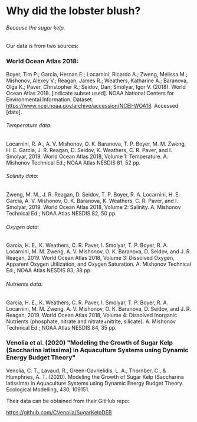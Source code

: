 # Why did the lobster blush?
###### Because the sugar kelp.



Our data is from two sources:

### World Ocean Atlas 2018:

Boyer, Tim P.; Garcia, Hernan E.; Locarnini, Ricardo A.; Zweng, Melissa M.; Mishonov, Alexey V.; Reagan, James R.; Weathers, Katharine A.; Baranova, Olga K.; Paver, Christopher R.; Seidov, Dan; Smolyar, Igor V. (2018). World Ocean Atlas 2018. [indicate subset used]. NOAA National Centers for Environmental Information. Dataset. https://www.ncei.noaa.gov/archive/accession/NCEI-WOA18. Accessed [date].

###### Temperature data:
Locarnini, R. A., A. V. Mishonov, O. K. Baranova, T. P. Boyer, M. M. Zweng, H. E. Garcia, J. R. Reagan, D. Seidov, K. Weathers, C. R. Paver, and I. Smolyar, 2019. World Ocean Atlas 2018, Volume 1: Temperature. A. Mishonov Technical Ed.; NOAA Atlas NESDIS 81, 52 pp.

###### Salinity data:
Zweng, M. M., J. R. Reagan, D. Seidov, T. P. Boyer, R. A. Locarnini, H. E. Garcia, A. V. Mishonov, O. K. Baranova, K. Weathers, C. R. Paver, and I. Smolyar, 2019. World Ocean Atlas 2018, Volume 2: Salinity. A. Mishonov Technical Ed.; NOAA Atlas NESDIS 82, 50 pp.

###### Oxygen data:
Garcia, H. E., K. Weathers, C. R. Paver, I. Smolyar, T. P. Boyer, R. A. Locarnini, M. M. Zweng, A. V. Mishonov, O. K. Baranova, D. Seidov, and J. R. Reagan, 2019. World Ocean Atlas 2018, Volume 3: Dissolved Oxygen, Apparent Oxygen Utilization, and Oxygen Saturation. A. Mishonov Technical Ed.; NOAA Atlas NESDIS 83, 38 pp.

###### Nutrients data:
Garcia, H. E., K. Weathers, C. R. Paver, I. Smolyar, T. P. Boyer, R. A. Locarnini, M. M. Zweng, A. V. Mishonov, O. K. Baranova, D. Seidov, and J. R. Reagan, 2019. World Ocean Atlas 2018, Volume 4: Dissolved Inorganic Nutrients (phosphate, nitrate and nitrate+nitrite, silicate). A. Mishonov Technical Ed.; NOAA Atlas NESDIS 84, 35 pp.

### Venolia et al. (2020) "Modeling the Growth of Sugar Kelp (Saccharina latissima) in Aquaculture Systems using Dynamic Energy Budget Theory"
Venolia, C. T., Lavaud, R., Green-Gavrielidis, L. A., Thornber, C., & Humphries, A. T. (2020). Modeling the Growth of Sugar Kelp (Saccharina latissima) in Aquaculture Systems using Dynamic Energy Budget Theory. Ecological Modelling, 430, 109151.

Their data can be obtained from their GitHub repo:

https://github.com/CVenolia/SugarKelpDEB
